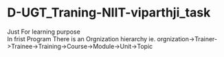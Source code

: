 # D-UGT_Traning-NIIT-viparthji_task
Just For learning purpose  
In frist Program There is an Orgnization hierarchy ie. orgnization->Trainer->Trainee->Training->Course->Module->Unit->Topic

